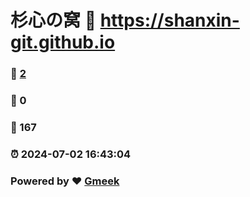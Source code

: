 # 杉心の窝 :link: https://shanxin-git.github.io 
### :page_facing_up: [2](https://shanxin-git.github.io/tag.html) 
### :speech_balloon: 0 
### :hibiscus: 167 
### :alarm_clock: 2024-07-02 16:43:04 
### Powered by :heart: [Gmeek](https://github.com/Meekdai/Gmeek)
